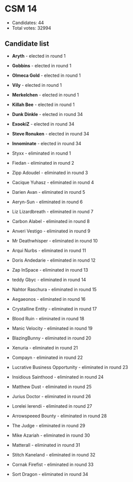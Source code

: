 # CSM 14

* Candidates: 44
* Total votes: 32994

## Candidate list


  * **Aryth** - elected in round 1
  * **Gobbins** - elected in round 1
  * **Olmeca Gold** - elected in round 1
  * **Vily** - elected in round 1
  * **Merkelchen** - elected in round 1
  * **Killah Bee** - elected in round 1
  * **Dunk Dinkle** - elected in round 34
  * **ExookiZ** - elected in round 34
  * **Steve Ronuken** - elected in round 34
  * **Innominate** - elected in round 34


  * Styxx - eliminated in round 1
  * Fiedan - eliminated in round 2
  * Zipp Adoudel - eliminated in round 3
  * Cacique Yuhasz - eliminated in round 4
  * Darien Avan - eliminated in round 5
  * Aeryn-Sun - eliminated in round 6
  * Liz Lizardbreath - eliminated in round 7
  * Carbon Alabel - eliminated in round 8
  * Anveri Vestigo - eliminated in round 9
  * Mr Deathwhisper - eliminated in round 10
  * Arqui Nurbs - eliminated in round 11
  * Doris Andedarie - eliminated in round 12
  * Zap InSpace - eliminated in round 13
  * teddy Gbyc - eliminated in round 14
  *  Nahtor Raschura  - eliminated in round 15
  * Aegaeonos - eliminated in round 16
  * Crystalline Entity - eliminated in round 17
  * Blood Ruin - eliminated in round 18
  * Manic Velocity - eliminated in round 19
  * BlazingBunny - eliminated in round 20
  * Xenuria - eliminated in round 21
  * Compayn - eliminated in round 22
  * Lucrative Business Opportunity - eliminated in round 23
  * Insidious Sainthood - eliminated in round 24
  * Matthew Dust - eliminated in round 25
  * Jurius Doctor - eliminated in round 26
  * Lorelei Ierendi - eliminated in round 27
  * Arrowspeeed Bounty - eliminated in round 28
  * The Judge - eliminated in round 29
  * Mike Azariah - eliminated in round 30
  * Matterall - eliminated in round 31
  * Stitch Kaneland - eliminated in round 32
  * Cornak Firefist - eliminated in round 33
  * Sort Dragon - eliminated in round 34

